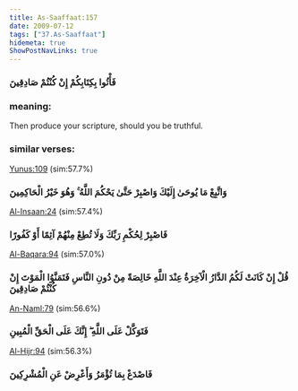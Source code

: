 ```yaml
---
title: As-Saaffaat:157
date: 2009-07-12
tags: ["37.As-Saaffaat"]
hidemeta: true 
ShowPostNavLinks: true 
---
```

### فَأْتُوا بِكِتَابِكُمْ إِنْ كُنْتُمْ صَادِقِينَ
### meaning: 
Then produce your scripture, should you be truthful.
### similar verses: 

[Yunus:109](/10/109) (sim:57.7%)

### وَاتَّبِعْ مَا يُوحَىٰ إِلَيْكَ وَاصْبِرْ حَتَّىٰ يَحْكُمَ اللَّهُ ۚ وَهُوَ خَيْرُ الْحَاكِمِينَ

[Al-Insaan:24](/76/24) (sim:57.4%)

### فَاصْبِرْ لِحُكْمِ رَبِّكَ وَلَا تُطِعْ مِنْهُمْ آثِمًا أَوْ كَفُورًا

[Al-Baqara:94](/2/94) (sim:57.0%)

### قُلْ إِنْ كَانَتْ لَكُمُ الدَّارُ الْآخِرَةُ عِنْدَ اللَّهِ خَالِصَةً مِنْ دُونِ النَّاسِ فَتَمَنَّوُا الْمَوْتَ إِنْ كُنْتُمْ صَادِقِينَ

[An-Naml:79](/27/79) (sim:56.6%)

### فَتَوَكَّلْ عَلَى اللَّهِ ۖ إِنَّكَ عَلَى الْحَقِّ الْمُبِينِ

[Al-Hijr:94](/15/94) (sim:56.3%)

### فَاصْدَعْ بِمَا تُؤْمَرُ وَأَعْرِضْ عَنِ الْمُشْرِكِينَ
